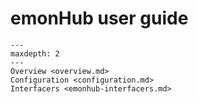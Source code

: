 # emonHub user guide
   
```{toctree}
---
maxdepth: 2
---
Overview <overview.md>
Configuration <configuration.md>
Interfacers <emonhub-interfacers.md>
```
